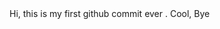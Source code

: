<!DOCTYPE html>
<html lang="en" dir="ltr">
  <head>
    <meta charset="utf-8">
    
  </head>
  <body>
    Hi, this is my first github commit ever .
    Cool,
    Bye
  </body>
</html>
